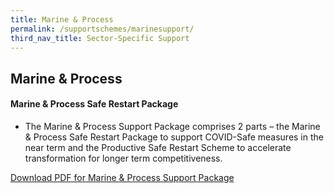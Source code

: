 ```yaml
---
title: Marine & Process
permalink: /supportschemes/marinesupport/
third_nav_title: Sector-Specific Support
---
```


## Marine & Process

#### Marine & Process Safe Restart Package

* The Marine & Process Support Package comprises 2 parts – the Marine & Process Safe Restart Package to support COVID-Safe measures in the near term and the Productive Safe Restart Scheme to accelerate transformation for longer term competitiveness.

<a href="/images/covid/Circular - MP Support Package 25 Sep 2020.pdf" target="_blank">Download PDF for Marine & Process Support Package</a>
